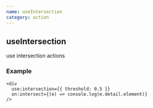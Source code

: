 ```yaml
---
name: useIntersection
category: action
---
```


## useIntersection

use intersection actions

### Example
```svelte
<div
  use:intersection={{ threshold: 0.5 }}
  on:intersect={(e) => console.log(e.detail.element)}
/>
```
